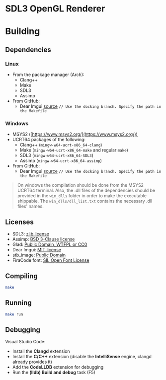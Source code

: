 # SDL3 OpenGL Renderer

# Building
## Dependencies
### Linux
- From the package manager (Arch):
    - Clang++
    - Make
    - SDL3
    - Assimp
- From GitHub:
    - Dear Imgui [source](https://github.com/ocornut/imgui) `// Use the docking branch. Specify the path in the Makefile`

### Windows
- MSYS2 ([https://www.msys2.org/](https://www.msys2.org/))
- UCRT64 packages of the following:
    - Clang++ (`mingw-w64-ucrt-x86_64-clang`)
    - Make (`mingw-w64-ucrt-x86_64-make` and regular `make`)
    - SDL3 (`mingw-w64-ucrt-x86_64-SDL3`)
    - Assimp (`mingw-w64-ucrt-x86_64-assimp`)
- From GitHub:
    - Dear Imgui [source](https://github.com/ocornut/imgui) `// Use the docking branch. Specify the path in the Makefile`

> On windows the compilation should be done from the MSYS2 UCRT64 terminal.
> Also, the .dll files of the dependencies should be provided in the `win_dlls` folder in order to make the executable shippable.
> The `win_dlls/dll_list.txt` contains the necessary .dll files' names.

## Licenses
- SDL3: [zlib license](https://www.libsdl.org/license.php)
- Assimp: [BSD 3-Clause license](https://github.com/assimp/assimp/blob/master/LICENSE)
- Glad: [Public Domain, WTFPL or CC0](https://github.com/Dav1dde/glad)
- Dear Imgui: [MIT license](https://github.com/ocornut/imgui?tab=MIT-1-ov-file)
- stb_image: [Public Domain](https://github.com/nothings/stb/tree/master?tab=License-1-ov-file)
- FiraCode font: [SIL Open Font License](https://github.com/tonsky/FiraCode?tab=OFL-1.1-1-ov-file)

## Compiling
```sh
make
```
## Running
```sh
make run
```

## Debugging
Visual Studio Code:
- Install the **Clangd** extension
- Install the **C/C++** extension (disable the **IntelliSense** engine, clangd already provides it)
- Add the **CodeLLDB** extension for debugging
- Run the **(lldb) Build and debug** task (F5)